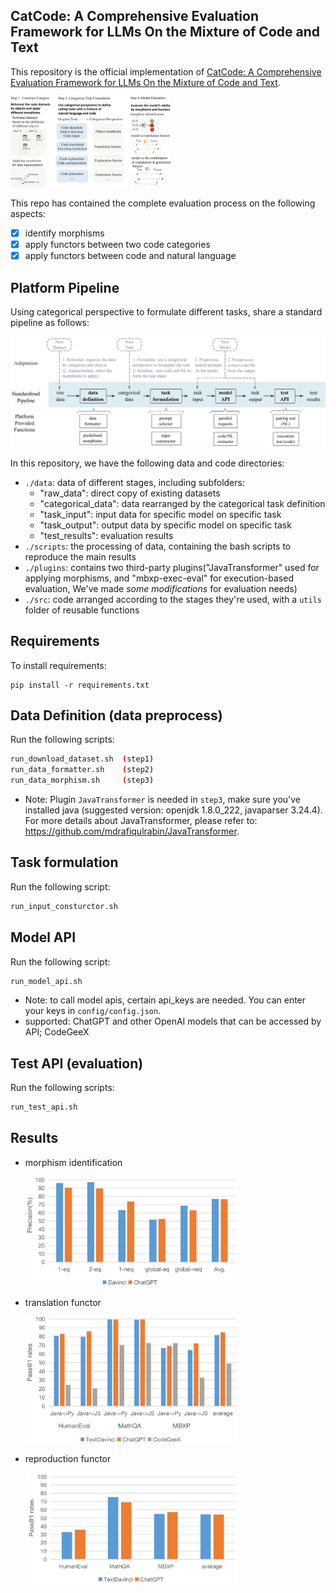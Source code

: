 ## CatCode: A Comprehensive Evaluation Framework for LLMs On the Mixture of Code and Text

This repository is the official implementation of [CatCode: A Comprehensive Evaluation Framework for LLMs On the Mixture of Code and Text](https://openreview.net/forum?id=O20aKqSrVe). 

  <img src="./diagrams/evaluation_framework.jpg" alt="evaluation_framework" style="zoom: 25%;" />

This repo has contained the complete evaluation process on the following aspects:

- [x] identify morphisms
- [x] apply functors between two code categories
- [x] apply functors between code and natural language

## Platform Pipeline

Using categorical perspective to formulate different tasks,  share a standard pipeline as follows:

<img src="./diagrams/platform_pipeline.png" alt="platform_pipeline" style="zoom:50%;" />



In this repository, we have the following data and code directories:

- `./data`: data of different stages, including subfolders:
  - "raw_data": direct copy of existing datasets
  - "categorical_data": data rearranged by the categorical task definition
  - "task_input": input data for specific model on specific task
  - "task_output": output data by specific model on specific task
  - "test_results": evaluation results
- `./scripts`: the processing of data, containing the bash scripts to reproduce the main results
- `./plugins`: contains two third-party plugins("JavaTransformer" used for applying morphisms, and "mbxp-exec-eval" for execution-based evaluation, We've made *some modifications* for evaluation needs)
- `./src`: code arranged according to the stages they're used, with a `utils` folder of reusable functions

## Requirements

To install requirements:

```setup
pip install -r requirements.txt
```

## Data Definition (data preprocess)

Run the following scripts:

```sh
run_download_dataset.sh  (step1)
run_data_formatter.sh    (step2)
run_data_morphism.sh     (step3)
```

- Note: Plugin `JavaTransformer` is needed in `step3`, make sure you've installed java (suggested version: openjdk 1.8.0_222, javaparser 3.24.4). For more details about JavaTransformer, please refer to: https://github.com/mdrafiqulrabin/JavaTransformer.

## Task formulation

Run the following script:

```sh
run_input_consturctor.sh
```

## Model API

Run the following script:

```sh
run_model_api.sh
```

- Note: to call model apis, certain api_keys are needed. You can enter your keys in `config/config.json`.
- supported: ChatGPT and other OpenAI models that can be accessed by API; CodeGeeX

## Test API (evaluation)

Run the following scripts:

```sh
run_test_api.sh
```

## Results

- morphism identification

  <img src="./diagrams/exp1_morphism_identification.png" alt="exp1_morphism_identification" style="zoom: 33%;" /> 

- translation functor

  <img src="./diagrams/exp2_translation_functor.png" alt="exp2_translation_functor" style="zoom:33%;" />  

- reproduction functor

  <img src="./diagrams/exp3_reproduction_functor.png" alt="exp3_reproduction_functor" style="zoom:33%;" /> 

